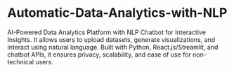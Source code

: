 # Automatic-Data-Analytics-with-NLP
AI-Powered Data Analytics Platform with NLP Chatbot for Interactive Insights. It allows users to upload datasets, generate visualizations, and interact using natural language. Built with Python, React.js/Streamlit, and chatbot APIs, it ensures privacy, scalability, and ease of use for non-technical users.
